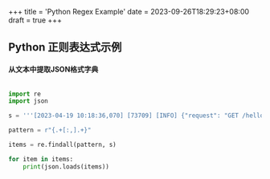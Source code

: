+++
title = 'Python Regex Example'
date = 2023-09-26T18:29:23+08:00
draft = true
+++

## Python 正则表达式示例

#### 从文本中提取JSON格式字典

```python

import re
import json

s = '''[2023-04-19 10:18:36,070] [73709] [INFO] {"request": "GET /hello/?format=json HTTP/1.1", "status": "200", "bytes": "30", "remote_address": "127.0.0.1","duration": "0.883924", "referer": "-", "agent": "Mozilla/5.0 (Macintosh; Intel Mac OS X 10_15_7) AppleWebKit/537.36 (KHTML, like Gecko) Chrome/112.0.0.0 Safari/537.36"}'''

pattern = r"{.+[:,].+}"

items = re.findall(pattern, s)

for item in items:
    print(json.loads(items))

```

